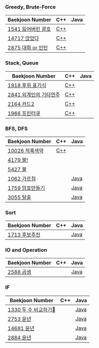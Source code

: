 ### Greedy, Brute-Force

Baekjoon Number| C++ | Java
-|-|-
[1541 잃어버린 괄호](https://www.acmicpc.net/problem/1541) | [C++](https://github.com/suhyun1/algorithm-study/blob/master/hamin/greedy/Ex_1541.cpp) |
[14717 앉았다](https://www.acmicpc.net/problem/14717)|[C++](https://github.com/suhyun1/algorithm-study/blob/master/hamin/greedy/Ex_14717.cpp) |
[2875 대회 or 인턴](https://www.acmicpc.net/problem/2875)|[C++](https://github.com/suhyun1/algorithm-study/blob/master/hamin/greedy/Ex_2875.cpp) |

### Stack, Queue

Baekjoon Number| C++ | Java
-|-|-
[1918 후위 표기식](https://www.acmicpc.net/problem/1918)|[C++](https://github.com/suhyun1/algorithm-study/blob/master/hamin/Stack%26Queue/Ex_1918.cpp) |
[2841 외계인의 기타연주](https://www.acmicpc.net/problem/2841)|[C++](https://github.com/suhyun1/algorithm-study/blob/master/hamin/Stack%26Queue/Ex_2841.cpp) |
[2164 카드2](https://www.acmicpc.net/problem/2164)|[C++](https://github.com/suhyun1/algorithm-study/blob/master/hamin/Stack%26Queue/Ex_2164.cpp) |
[1966 프린터큐](https://www.acmicpc.net/problem/1966)|[C++](https://github.com/suhyun1/algorithm-study/blob/master/hamin/Stack%26Queue/Ex_1966.cpp) |

### BFS, DFS
Baekjoon Number| C++ | Java
-|-|-
[10026 적록색약](https://www.acmicpc.net/problem/10026)|[C++](https://github.com/suhyun1/algorithm-study/blob/master/hamin/BFS%20%26%26%20DFS/BOJ_10026.cpp) |
[4179 불!](https://www.acmicpc.net/problem/4179)||
[5427 불](https://www.acmicpc.net/problem/5427)||
[1062 가르침](https://www.acmicpc.net/problem/1062)||[Java](/CodingTest/BFS:DFS/BOJ_1062.java)
[1759 암호만들기](https://www.acmicpc.net/problem/1759)||[Java](/CodingTest/BFS:DFS/BOJ_1759.java)
[3055 탈출](https://www.acmicpc.net/problem/3055)||[Java](/CodingTest/BFS:DFS/BOJ_3055.java)

### Sort
Baekjoon Number| C++ | Java
-|-|-
[1713 후보추천](https://www.acmicpc.net/problem/1713)||[Java](/CodingTest/Sort/BOJ_1713.java)

### IO and Operation

Baekjoon Number| C++ | Java
-|-|-
[2588 곱셈](https://www.acmicpc.net/problem/2588)||[Java](/CodingTest/Baekjoon/IO_and_Operation/P2588.java)

### IF

Baekjoon Number| C++ | Java
-|-|-
[1330 두 수 비교하기](https://www.acmicpc.net/problem/1330)||[Java](/CodingTest/Baekjoon/If/P1330.java)
[2753 윤년](https://www.acmicpc.net/problem/2753)||[Java](/CodingTest/Baekjoon/If/P2753.java)
[14681 윤년](https://www.acmicpc.net/problem/14681)||[Java](/CodingTest/Baekjoon/If/P14681.java)
[2884 윤년](https://www.acmicpc.net/problem/2884)||[Java](/CodingTest/Baekjoon/If/P2884.java)
